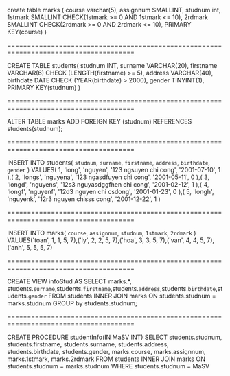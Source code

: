 create table marks (
	course varchar(5),
    assignnum SMALLINT,
    studnum int,
    1stmark SMALLINT CHECK(1stmark >= 0 AND 1stmark <= 10),
    2rdmark SMALLINT CHECK(2rdmark >= 0 AND 2rdmark <= 10),
    PRIMARY KEY(course)
)

======================================================================================

CREATE TABLE students(
    studnum INT,
    surname VARCHAR(20),
    firstname VARCHAR(6) CHECK
        (LENGTH(firstname) >= 5),
        address VARCHAR(40),
        birthdate DATE
    CHECK
        (YEAR(birthdate) > 2000),
        gender TINYINT(1),
        PRIMARY KEY(studnum)
)

======================================================================================

ALTER TABLE marks
ADD FOREIGN KEY (studnum) REFERENCES students(studnum);

======================================================================================

INSERT INTO students(
    `studnum`,
    `surname`,
    `firstname`,
    `address`,
    `birthdate`,
    `gender`
)
VALUES(
    1,
    'long',
    'nguyen',
    '123 ngsuyen chi cong',
    '2001-07-10',
    1
),(
    2,
    'longs',
    'nguyena',
    '123 ngasdfuyen chi cong',
    '2001-05-11',
    0
),(
    3,
    'longd',
    'nguyens',
    '12s3 nguyasdggfhen chi cong',
    '2001-02-12',
    1
),(
    4,
    'longf',
    'nguyenf',
    '12d3 nguyen chi csdong',
    '2001-01-23',
    0
),(
    5,
    'longh',
    'nguyenk',
    '12r3 nguyen chisss cong',
    '2001-12-22',
    1
)

======================================================================================

INSERT INTO marks(
    `course`,
    `assignnum`,
    `studnum`,
    `1stmark`,
    `2rdmark`
)
VALUES('toan', 1, 1, 5, 7),('ly', 2, 2, 5, 7),('hoa', 3, 3, 5, 7),('van', 4, 4, 5, 7),('anh', 5, 5, 5, 7)

======================================================================================

CREATE VIEW infoStud AS
    SELECT
        marks.*, 
        students.`surname`,students.`firstname`,students.`address`,students.`birthdate`,students.`gender`
    FROM
        students INNER JOIN marks ON students.studnum = marks.studnum
    GROUP by students.studnum;

======================================================================================

CREATE PROCEDURE studentInfo(IN MaSV INT)
SELECT
    students.studnum,
    students.firstname,
    students.surname,
    students.address,
    students.birthdate,
    students.gender,
    marks.course,
    marks.assignnum,
    marks.1stmark,
    marks.2rdmark
FROM
    students
INNER JOIN marks ON students.studnum = marks.studnum
WHERE
    students.studnum = MaSV
